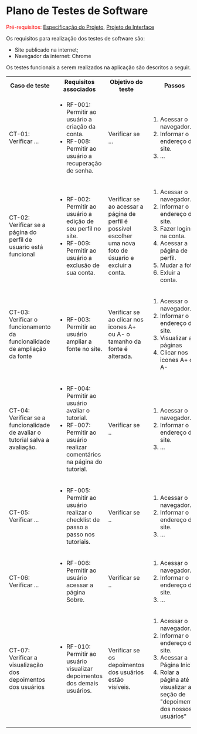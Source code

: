 # Plano de Testes de Software

<span style="color:red">Pré-requisitos: <a href="https://github.com/ICEI-PUC-Minas-PMV-ADS/pmv-ads-2024-e1-proj-web-t2-ads-e1-grupo3-sabio-guia/blob/main/docs/02-Especifica%C3%A7%C3%A3o%20do%20Projeto.md"> Especificação do Projeto</a></span>, <a href="https://github.com/ICEI-PUC-Minas-PMV-ADS/pmv-ads-2024-e1-proj-web-t2-ads-e1-grupo3-sabio-guia/blob/main/docs/04-Projeto%20de%20Interface.md"> Projeto de Interface</a>

Os requisitos para realização dos testes de software são:
<ul><li>Site publicado na internet;</li>
<li>Navegador da internet: Chrome</li>
</ul>

Os testes funcionais a serem realizados na aplicação são descritos a seguir.

<table>
 <tr>
  <th>Caso de teste</th>
  <th>Requisitos associados</th>
  <th>Objetivo do teste</th>
  <th>Passos</th>
  <th>Critérios de êxito</th>
  <th>Responsável</th>
 </tr>

 <tr>
  <td>CT-01: Verificar ...</td>
  <td>
   <ul>
    <li>RF-001:	Permitir ao usuário a criação da conta.</li>
    <li>RF-008:	Permitir ao usuário a recuperação de senha.</li>
   </ul>
  </td>
  <td>Verificar se ...</td>
  <td>
   <ol>
    <li>Acessar o navegador.</li>
    <li>Informar o endereço do site.</li>
    <li>...</li>
   </ol>
   </td>
  <td>...</td>
  <td>Nayara Aparecida</td>
 </tr>

<tr>
  <td>CT-02: Verificar se a página do perfil de usuario está funcional</td>
  <td>
   <ul>
    <li>RF-002:	Permitir ao usuário a edição de seu perfil no site.</li>
    <li>RF-009:	Permitir ao usuário a exclusão de sua conta.</li>
   </ul>
  </td>
  <td>Verificar se ao acessar a página de perfil é possivel escolher uma nova foto de úsuario e excluir a conta.</td>
  <td>
   <ol>
    <li>Acessar o navegador.</li>
    <li>Informar o endereço do site.</li>
    <li>Fazer login na conta.</li>
    <li>Acessar a página de perfil.</li>
    <li>Mudar a foto.</li>
    <li>Exluir a conta.</li>
   </ol>
   </td>
  <td>Após o login o úsuario deve ser capaz de mudar sua foto de perfil ou exluir a conta.</td>
  <td>Marilio César</td>
 </tr>
 
 <tr>
  <td>CT-03: Verificar o funcionamento da funcionalidade de ampliação da fonte</td>
  <td>
   <ul>
    <li>RF-003:	Permitir ao usuário ampliar a fonte no site.</li>
   </ul>
  </td>
  <td>Verificar se ao clicar nos icones A+ ou A- o tamanho da fonte é alterada.</td>
  <td>
   <ol>
    <li>Acessar o navegador.</li>
    <li>Informar o endereço do site.</li>
    <li>Visualizar as páginas</li>
    <li>Clicar nos icones A+ ou A-</li>
   </ol>
   </td>
  <td>Todas as letras devem aumentar ou diminuir de tamanho sem quebrar a responsividade.</td>
  <td>Carolina Costa</td>
 </tr>

<tr>
  <td>CT-04: Verificar se a funcionalidade de avaliar o tutorial salva a avaliação.</td>
  <td>
   <ul>
    <li>RF-004:	Permitir ao usuário avaliar o tutorial.</li>
    <li>RF-007:	Permitir ao usuário realizar comentários na página do tutorial.</li>
   </ul>
  </td>
  <td>Verificar se ..</td>
  <td>
   <ol>
    <li>Acessar o navegador.</li>
    <li>Informar o endereço do site.</li>
    <li>...</li>
   </ol>
   </td>
  <td>...</td>
  <td>Fernando Diniz</td>
 </tr>

 <tr>
  <td>CT-05: Verificar ...</td>
  <td>
   <ul>
    <li>RF-005:	Permitir ao usuário realizar o checklist de passo a passo nos tutoriais.</li>
   </ul>
  </td>
  <td>Verificar se ..</td>
  <td>
   <ol>
    <li>Acessar o navegador.</li>
    <li>Informar o endereço do site.</li>
    <li>...</li>
   </ol>
   </td>
  <td>...</td>
  <td>Carolina Costa</td>
 </tr>

 <tr>
  <td>CT-06: Verificar ...</td>
  <td>
   <ul>
    <li>RF-006:	Permitir ao usuário acessar a página Sobre.</li>
   </ul>
  </td>
  <td>Verificar se ..</td>
  <td>
   <ol>
    <li>Acessar o navegador.</li>
    <li>Informar o endereço do site.</li>
    <li>...</li>
   </ol>
   </td>
  <td>...</td>
  <td>Leonardo Costa</td>
 </tr>
 
 <tr>
  <td>CT-07: Verificar a visualização dos depoimentos dos usuários</td>
  <td>
   <ul>
    <li>RF-010:	Permitir ao usuário visualizar depoimentos dos demais usuários.</li>
   </ul>
  </td>
  <td>Verificar se os depoimentos dos usuários estão visíveis.</td>
  <td>
   <ol>
    <li>Acessar o navegador.</li>
    <li>Informar o endereço do site.</li>
    <li>Acessar a Página Inicial</li>
    <li>Rolar a página até visualizar a seção de "depoimentos dos nossos usuários"</li>
   </ol>
   </td>
  <td>Todas os depoimentos devem estar visíveis ao acessar a Página Inicial.</td>
  <td>Fernanda Sayuri</td>
 </tr>


 
</table>

